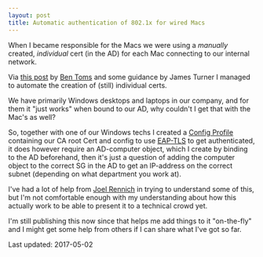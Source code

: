 ```yaml
---
layout: post
title: Automatic authentication of 802.1x for wired Macs
---
```


When I became responsible for the Macs we were using a *manually* created, *individual* cert (in the AD) for each Mac connecting to our internal network.

Via <a href="https://macmule.com/2015/09/06/osx-ad-certificate-requests-some-tips/">this post</a> by <a href="https://macmule.com">Ben Toms</a> and some guidance by James Turner I managed to automate the creation of (still) individual certs.

We have primarily Windows desktops and laptops in our company, and for them it "just works" when bound to our AD, why couldn't I get that with the Mac's as well?

So, together with one of our Windows techs I created a <a href="https://developer.apple.com/library/content/featuredarticles/iPhoneConfigurationProfileRef/Introduction/Introduction.html">Config Profile</a> containing our CA root Cert and config to use <a href="https://tools.ietf.org/html/rfc5216">EAP-TLS</a> to get authenticated, it does however require an AD-computer object, which I create by binding to the AD beforehand, then it's just a question of adding the computer object to the correct SG in the AD to get an IP-address on the correct subnet (depending on what department you work at).

I've had a lot of help from <a href="https://gitlab.com/Mactroll">Joel Rennich</a> in trying to understand some of this, but I'm not comfortable enough with my understanding about how this actually work to be able to present it to a technical crowd yet.

I'm still publishing this now since that helps me add things to it "on-the-fly" and I might get some help from others if I can share what I've got so far.

Last updated: 2017-05-02
